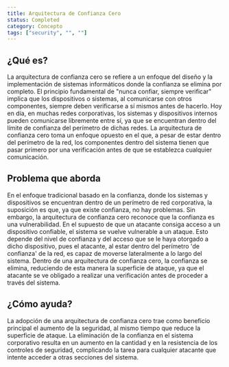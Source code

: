 ```yaml
---
title: Arquitectura de Confianza Cero
status: Completed
category: Concepto
tags: ["security", "", ""]
---
```


## ¿Qué es?

La arquitectura de confianza cero se refiere a un enfoque del diseño y la implementación de sistemas informáticos donde la confianza se elimina por completo.
El principio fundamental de "nunca confiar, siempre verificar" implica que los dispositivos o sistemas, al comunicarse con otros componentes, siempre deben verificarse a sí mismos antes de hacerlo.
Hoy en día, en muchas redes corporativas, los sistemas y dispositivos internos pueden comunicarse libremente entre sí, ya que se encuentran dentro del límite de confianza del perímetro de dichas redes.
La arquitectura de confianza cero toma un enfoque opuesto en el que, a pesar de estar dentro del perímetro de la red, los componentes dentro del sistema tienen que pasar primero por una verificación antes de que se establezca cualquier comunicación.

## Problema que aborda

En el enfoque tradicional basado en la confianza, donde los sistemas y dispositivos se encuentran dentro de un perímetro de red corporativa, la suposición es que, ya que existe confianza, no hay problemas.
Sin embargo, la arquitectura de confianza cero reconoce que la confianza es una vulnerabilidad.
En el supuesto de que un atacante consiga acceso a un dispositivo confiable, el sistema se vuelve vulnerable a un ataque. Esto depende del nivel de confianza y del acceso que se le haya otorgado a dicho dispositivo, pues el atacante, al estar dentro del perímetro 'de confianza' de la red, es capaz de moverse lateralmente a lo largo del sistema.
Dentro de una arquitectura de confianza cero, la confianza se elimina, reduciendo de esta manera la superficie de ataque, ya que el atacante se ve obligado a realizar una verificación antes de proceder a través del sistema.

## ¿Cómo ayuda?

La adopción de una arquitectura de confianza cero trae como beneficio principal el aumento de la seguridad, al mismo tiempo que reduce la superficie de ataque.
La eliminación de la confianza en el sistema corporativo resulta en un aumento en la cantidad y en la resistencia de los controles de seguridad, complicando la tarea para cualquier atacante que intente acceder a otras secciones del sistema.
